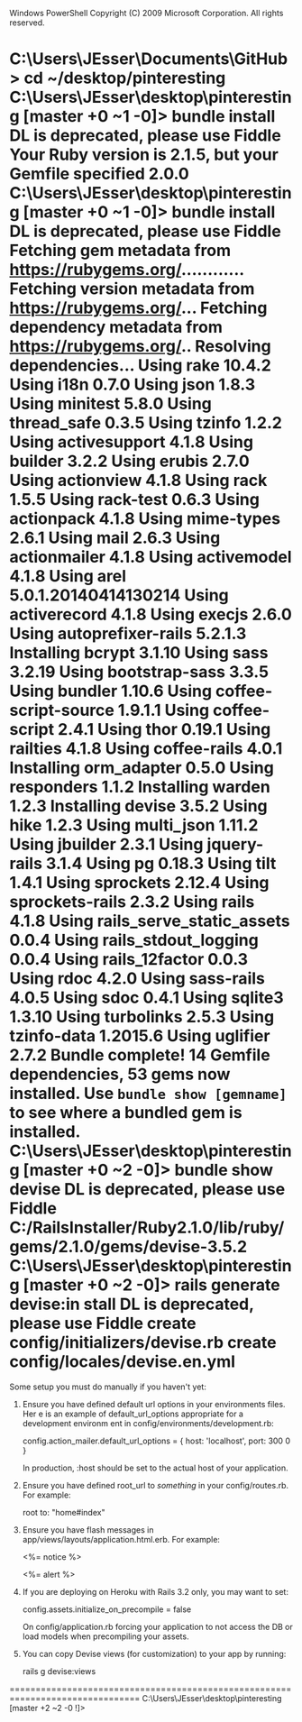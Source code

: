 Windows PowerShell
Copyright (C) 2009 Microsoft Corporation. All rights reserved.

C:\Users\JEsser\Documents\GitHub> cd ~/desktop/pinteresting
C:\Users\JEsser\desktop\pinteresting [master +0 ~1 -0]> bundle install
DL is deprecated, please use Fiddle
Your Ruby version is 2.1.5, but your Gemfile specified 2.0.0
C:\Users\JEsser\desktop\pinteresting [master +0 ~1 -0]> bundle install
DL is deprecated, please use Fiddle
Fetching gem metadata from https://rubygems.org/............
Fetching version metadata from https://rubygems.org/...
Fetching dependency metadata from https://rubygems.org/..
Resolving dependencies...
Using rake 10.4.2
Using i18n 0.7.0
Using json 1.8.3
Using minitest 5.8.0
Using thread_safe 0.3.5
Using tzinfo 1.2.2
Using activesupport 4.1.8
Using builder 3.2.2
Using erubis 2.7.0
Using actionview 4.1.8
Using rack 1.5.5
Using rack-test 0.6.3
Using actionpack 4.1.8
Using mime-types 2.6.1
Using mail 2.6.3
Using actionmailer 4.1.8
Using activemodel 4.1.8
Using arel 5.0.1.20140414130214
Using activerecord 4.1.8
Using execjs 2.6.0
Using autoprefixer-rails 5.2.1.3
Installing bcrypt 3.1.10
Using sass 3.2.19
Using bootstrap-sass 3.3.5
Using bundler 1.10.6
Using coffee-script-source 1.9.1.1
Using coffee-script 2.4.1
Using thor 0.19.1
Using railties 4.1.8
Using coffee-rails 4.0.1
Installing orm_adapter 0.5.0
Using responders 1.1.2
Installing warden 1.2.3
Installing devise 3.5.2
Using hike 1.2.3
Using multi_json 1.11.2
Using jbuilder 2.3.1
Using jquery-rails 3.1.4
Using pg 0.18.3
Using tilt 1.4.1
Using sprockets 2.12.4
Using sprockets-rails 2.3.2
Using rails 4.1.8
Using rails_serve_static_assets 0.0.4
Using rails_stdout_logging 0.0.4
Using rails_12factor 0.0.3
Using rdoc 4.2.0
Using sass-rails 4.0.5
Using sdoc 0.4.1
Using sqlite3 1.3.10
Using turbolinks 2.5.3
Using tzinfo-data 1.2015.6
Using uglifier 2.7.2
Bundle complete! 14 Gemfile dependencies, 53 gems now installed.
Use `bundle show [gemname]` to see where a bundled gem is installed.
C:\Users\JEsser\desktop\pinteresting [master +0 ~2 -0]> bundle show devise
DL is deprecated, please use Fiddle
C:/RailsInstaller/Ruby2.1.0/lib/ruby/gems/2.1.0/gems/devise-3.5.2
C:\Users\JEsser\desktop\pinteresting [master +0 ~2 -0]> rails generate devise:in
stall
DL is deprecated, please use Fiddle
      create  config/initializers/devise.rb
      create  config/locales/devise.en.yml
===============================================================================

Some setup you must do manually if you haven't yet:

  1. Ensure you have defined default url options in your environments files. Her
e
     is an example of default_url_options appropriate for a development environm
ent
     in config/environments/development.rb:

       config.action_mailer.default_url_options = { host: 'localhost', port: 300
0 }

     In production, :host should be set to the actual host of your application.

  2. Ensure you have defined root_url to *something* in your config/routes.rb.
     For example:

       root to: "home#index"

  3. Ensure you have flash messages in app/views/layouts/application.html.erb.
     For example:

       <p class="notice"><%= notice %></p>
       <p class="alert"><%= alert %></p>

  4. If you are deploying on Heroku with Rails 3.2 only, you may want to set:

       config.assets.initialize_on_precompile = false

     On config/application.rb forcing your application to not access the DB
     or load models when precompiling your assets.

  5. You can copy Devise views (for customization) to your app by running:

       rails g devise:views

===============================================================================
C:\Users\JEsser\desktop\pinteresting [master +2 ~2 -0 !]>